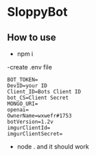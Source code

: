 # SloppyBot

## How to use

- npm i 

-create .env file

```
BOT_TOKEN= 
DevID=your ID
Client_ID=Bots Client ID
bot_CS=Client Secret
MONGO_URI=
openai=
OwnerName=wxwefr#1753
botVersion=1.2v
imgurClientId=
imgurClientSecret=
```

- node . and it should work
